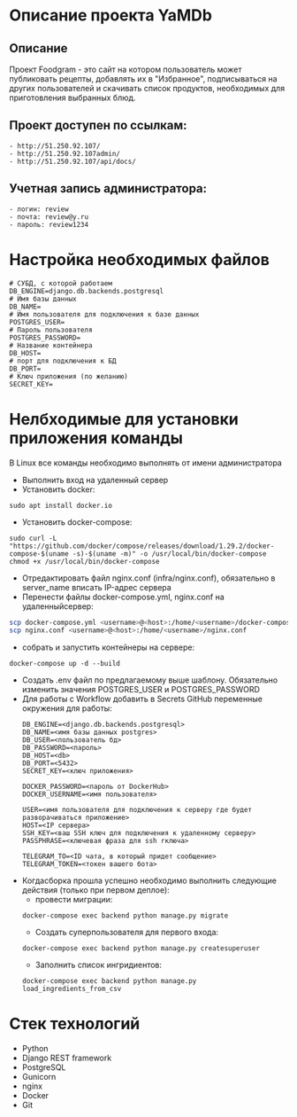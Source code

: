 # Описание проекта YaMDb


## Описание
Проект Foodgram - это сайт на котором пользователь может публиковать рецепты, 
добавлять их в "Избранное", подписываться на других пользователей и  скачивать
список продуктов, необходимых для приготовления выбранных блюд.

## Проект доступен по ссылкам:

```
- http://51.250.92.107/
- http://51.250.92.107admin/
- http://51.250.92.107/api/docs/
```

## Учетная запись администратора:

```
- логин: review
- почта: review@y.ru 
- пароль: review1234
```

# Настройка необходимых файлов

```
# СУБД, с которой работаем
DB_ENGINE=django.db.backends.postgresql
# Имя базы данных
DB_NAME=
# Имя пользователя для подключения к базе данных
POSTGRES_USER=
# Пароль пользователя 
POSTGRES_PASSWORD=
# Название контейнера
DB_HOST=
# порт для подключения к БД
DB_PORT=
# Ключ приложения (по желанию)
SECRET_KEY=
```

# Нелбходимые для установки приложения команды
В Linux все команды необходимо выполнять от имени администратора

- Выполнить вход на удаленный сервер
- Установить docker:
```
sudo apt install docker.io 
```
- Установить docker-compose:
```
sudo curl -L "https://github.com/docker/compose/releases/download/1.29.2/docker-compose-$(uname -s)-$(uname -m)" -o /usr/local/bin/docker-compose
chmod +x /usr/local/bin/docker-compose
```
- Отредактировать файл nginx.conf (infra/nginx.conf), обязательно в server_name вписать IP-адрес сервера
- Перенести файлы docker-compose.yml, nginx.conf на удаленныйсервер:
```bash
scp docker-compose.yml <username>@<host>:/home/<username>/docker-compose.yml
scp nginx.conf <username>@<host>:/home/<username>/nginx.conf
```
- собрать и запустить контейнеры на сервере:
```
docker-compose up -d --build
```
- Создать .env файл по предлагаемому выше шаблону. Обязательно изменить значения POSTGRES_USER и POSTGRES_PASSWORD
- Для работы с Workflow добавить в Secrets GitHub переменные окружения для работы:
    ```
    DB_ENGINE=<django.db.backends.postgresql>
    DB_NAME=<имя базы данных postgres>
    DB_USER=<пользователь бд>
    DB_PASSWORD=<пароль>
    DB_HOST=<db>
    DB_PORT=<5432>
    SECRET_KEY=<ключ приложения>
    
    DOCKER_PASSWORD=<пароль от DockerHub>
    DOCKER_USERNAME=<имя пользователя>
    
    USER=<имя пользователя для подключения к серверу где будет разворачиваться приложение>
    HOST=<IP сервера>
    SSH_KEY=<ваш SSH ключ для подключения к удаленному серверу>
    PASSPHRASE=<ключевая фраза для ssh rключа>
  
    TELEGRAM_TO=<ID чата, в который придет сообщение>
    TELEGRAM_TOKEN=<токен вашего бота>
    ```
- Когдасборка прошла успешно необходимо выполнить следующие действия (только при первом деплое):
    * провести миграции:
    ```
    docker-compose exec backend python manage.py migrate
    ```
    * Создать суперпользователя для первого входа:
    ```
    docker-compose exec backend python manage.py createsuperuser
    ```
    * Заполнить список ингридиентов:
    ```
    docker-compose exec backend python manage.py load_ingredients_from_csv
    ```

# Стек технологий
- Python
- Django REST framework
- PostgreSQL
- Gunicorn
- nginx
- Docker
- Git



